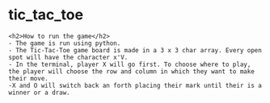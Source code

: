 # tic_tac_toe
	<h2>How to run the game</h2>
    - The game is run using python. 
    - The Tic-Tac-Toe game board is made in a 3 x 3 char array. Every open spot will have the character x'V.
    - In the terminal, player X will go first. To choose where to play, the player will choose the row and column in which they want to make their move.
    -X and O will switch back an forth placing their mark until their is a winner or a draw.
